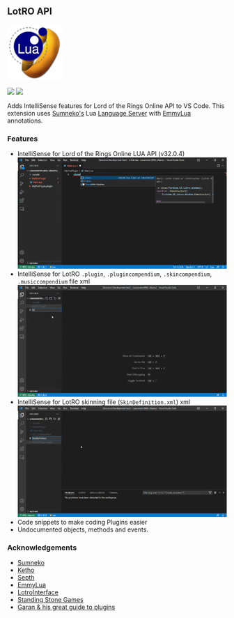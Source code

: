 ## LotRO API
[![](https://github.com/lunarwtr/vscode-lotro-api/raw/main/resources/img/vscode-lotro-api.png)](https://marketplace.visualstudio.com/items?itemName=lunarwtr.lotro-api)

[![](https://img.shields.io/github/license/lunarwtr/vscode-lotro-api)](https://opensource.org/licenses/MIT)
[![](https://img.shields.io/github/v/release/lunarwtr/vscode-lotro-api)](https://github.com/lunarwtr/vscode-lotro-api/releases)

Adds IntelliSense features for Lord of the Rings Online API to VS Code. This extension uses [Sumneko's](https://marketplace.visualstudio.com/items?itemName=sumneko.lua) Lua [Language Server](https://microsoft.github.io/language-server-protocol/) with [EmmyLua](https://github.com/sumneko/lua-language-server/wiki/EmmyLua-Annotations) annotations.  

### Features

* IntelliSense for Lord of the Rings Online LUA API (v32.0.4)
![](https://github.com/lunarwtr/vscode-lotro-api/raw/main/resources/img/api.gif)
* IntelliSense for LotRO `.plugin`, `.plugincompendium`, `.skincompendium`, `.musiccompendium`  file xml
![](https://github.com/lunarwtr/vscode-lotro-api/raw/main/resources/img/plugin.gif)
* IntelliSense for LotRO skinning file (`SkinDefinition.xml`) xml
![](https://github.com/lunarwtr/vscode-lotro-api/raw/main/resources/img/skinning.gif)
* Code snippets to make coding Plugins easier
* Undocumented objects, methods and events.

### Acknowledgements
* [Sumneko](https://github.com/Sumneko)
* [Ketho](https://github.com/Ketho)
* [Septh](https://github.com/Septh)
* [EmmyLua](https://github.com/EmmyLua)
* [LotroInterface](https://www.lotrointerface.com/)
* [Standing Stone Games](https://www.standingstonegames.com/)
* [Garan & his great guide to plugins](https://forums.lotro.com/forums/showthread.php?428196-Writing-LoTRO-Lua-Plugins-for-Noobs)